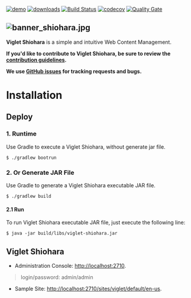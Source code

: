 [![demo](https://img.shields.io/badge/demo-try%20online-FF874B.svg)](https://demo.shiohara.org) [![downloads](https://img.shields.io/github/downloads/ShioharaCMS/shiohara/total.svg)](https://github.com/ShioharaCMS/shiohara/releases/download/v0.3.1/viglet-shiohara.jar) [![Build Status](https://travis-ci.com/ShioharaCMS/shiohara.svg?branch=master)](https://travis-ci.com/ShioharaCMS/shiohara) [![codecov](https://codecov.io/gh/ShioharaCMS/shiohara/branch/master/graph/badge.svg)](https://codecov.io/gh/ShioharaCMS/shiohara) [![Quality Gate](https://sonarcloud.io/api/project_badges/measure?project=openviglet_shiohara&metric=alert_status)](https://sonarcloud.io/dashboard/index/openviglet_shiohara)

![banner_shiohara.jpg](https://shioharacms.github.io/shiohara/img/banner_shiohara.jpg) 
------
**Viglet Shiohara** is a simple and intuitive Web Content Management.
 
**If you'd like to contribute to Viglet Shiohara, be sure to review the [contribution
guidelines](CONTRIBUTING.md).**

**We use [GitHub issues](https://github.com/ShioharaCMS/shiohara/issues) for tracking requests and bugs.**

# Installation

## Deploy 

### 1. Runtime

Use Gradle to execute a Viglet Shiohara, without generate jar file.

```shell
$ ./gradlew bootrun
```


### 2. Or Generate JAR File

Use Gradle to generate a Viglet Shiohara executable JAR file.

```shell
$ ./gradlew build
```

#### 2.1 Run

To run Viglet Shiohara executable JAR file, just execute the following line:

```shell
$ java -jar build/libs/viglet-shiohara.jar
```

## Viglet Shiohara
* Administration Console: [http://localhost:2710](http://localhost:2710).

> login/password: admin/admin

* Sample Site: [http://localhost:2710/sites/viglet/default/en-us](http://localhost:2710/sites/viglet/default/en-us).
